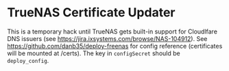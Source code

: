 # TrueNAS Certificate Updater

This is a temporary hack until TrueNAS gets built-in support for Cloudlfare DNS
issuers (see https://jira.ixsystems.com/browse/NAS-104912). See
https://github.com/danb35/deploy-freenas for config reference (certificates will
be mounted at /certs). The key in `configSecret` should be `deploy_config`.
